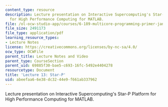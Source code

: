 ```yaml
---
content_type: resource
description: Lecture presentation on Interactive Supercomputing's Star-P Platform
  for High Performance Computing for MATLAB.
file: /ol-ocw-studio-app/courses/6-189-multicore-programming-primer-january-iap-2007/abeefaa66e38dc3244e9f661ab337962_lec13starp.pdf
file_size: 2491173
file_type: application/pdf
learning_resource_types:
- Lecture Notes
license: https://creativecommons.org/licenses/by-nc-sa/4.0/
ocw_type: OCWFile
parent_title: Lecture Notes and Video
parent_type: CourseSection
parent_uid: 69885f30-bae5-c693-16fc-5492e4404278
resourcetype: Document
title: 'Lecture 13: Star-P'
uid: abeefaa6-6e38-dc32-44e9-f661ab337962
---
```

Lecture presentation on Interactive Supercomputing's Star-P Platform for High Performance Computing for MATLAB.